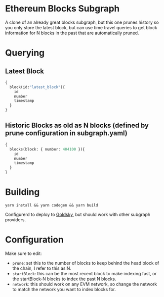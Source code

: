 # Ethereum Blocks Subgraph

A clone of an already great blocks subgraph, but this one prunes history so you only store the latest block, but can use time travel queries to get block information for N blocks in the past that are automatically pruned.

# Querying

## Latest Block
```graphql
{
  block(id:"latest_block"){
    id
    number
    timestamp
  }
}
```

## Historic Blocks as old as N blocks (defined by prune configuration in subgraph.yaml)

```graphql
{
  blocks(block: { number: 404100 }){
    id
    number
    timestamp
  }
}
```

# Building

`yarn install && yarn codegen && yarn build`

Configurerd to deploy to [Goldsky](https://goldsky.com), but should work with other subgraph providers.

# Configuration

Make sure to edit:
- `prune`: set this to the number of blocks to keep behind the head block of the chain, I refer to this as N.
- `startBlock`: this can be the most recent block to make indexing fast, or the startBlock-N blocks to index the past N blocks.
- `network`: this should work on any EVM network, so change the network to match the network you want to index blocks for.
